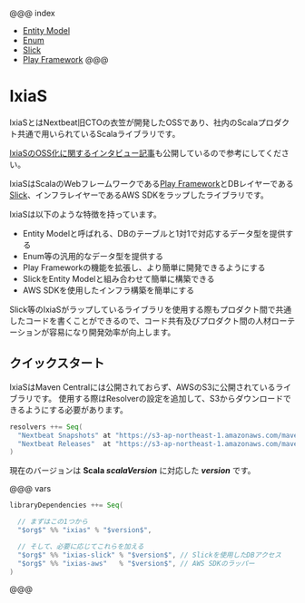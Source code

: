 @@@ index
  * [Entity Model](./01-Entity-Model.md)
  * [Enum](./02-Enum.md)
  * [Slick](./03-Slick.md)
  * [Play Framework](./04-Play-Framework.md)
@@@

# IxiaS

IxiaSとはNextbeat旧CTOの衣笠が開発したOSSであり、社内のScalaプロダクト共通で用いられているScalaライブラリです。

[IxiaSのOSS化に関するインタビュー記事](https://medium.com/nextbeat-engineering/%E9%96%8B%E7%99%BA%E8%80%85%E3%81%AFcto%E8%A1%A3%E7%AC%A0-%E3%83%97%E3%83%AD%E3%83%80%E3%82%AF%E3%83%88%E5%85%B1%E9%80%9A%E3%81%AEscala%E3%81%AE%E3%82%B3%E3%82%A2%E6%8A%80%E8%A1%93-ixias-%E3%82%92oss%E5%8C%96-3eb5c4ed66bf)も公開しているので参考にしてください。

IxiaSはScalaのWebフレームワークである[Play Framework](https://github.com/playframework/playframework)とDBレイヤーである[Slick](https://github.com/slick/slick)、インフラレイヤーであるAWS SDKをラップしたライブラリです。

IxiaSは以下のような特徴を持っています。

- Entity Modelと呼ばれる、DBのテーブルと1対1で対応するデータ型を提供する
- Enum等の汎用的なデータ型を提供する
- Play Frameworkの機能を拡張し、より簡単に開発できるようにする
- SlickをEntity Modelと組み合わせて簡単に構築できる
- AWS SDKを使用したインフラ構築を簡単にする

Slick等のIxiaSがラップしているライブラリを使用する際もプロダクト間で共通したコードを書くことができるので、コード共有及びプロダクト間の人材ローテーションが容易になり開発効率が向上します。

## クイックスタート

IxiaSはMaven Centralには公開されておらず、AWSのS3に公開されているライブラリです。
使用する際はResolverの設定を追加して、S3からダウンロードできるようにする必要があります。

```scala
resolvers ++= Seq(
  "Nextbeat Snapshots" at "https://s3-ap-northeast-1.amazonaws.com/maven.nextbeat.net/snapshots",
  "Nextbeat Releases"  at "https://s3-ap-northeast-1.amazonaws.com/maven.nextbeat.net/releases",
)
```

現在のバージョンは **Scala $scalaVersion$** に対応した **$version$** です。

@@@ vars
```scala
libraryDependencies ++= Seq(

  // まずはこの1つから
  "$org$" %% "ixias" % "$version$",

  // そして、必要に応じてこれらを加える
  "$org$" %% "ixias-slick" % "$version$", // Slickを使用したDBアクセス
  "$org$" %% "ixias-aws"   % "$version$", // AWS SDKのラッパー
)
```
@@@
